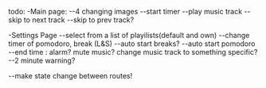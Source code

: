 todo:
-Main page:
--4 changing images
--start timer
--play music track
--skip to next track
--skip to prev track?

-Settings Page
--select from a list of playilists(default and own)
--change timer of pomodoro, break (L&S)
--auto start breaks?
--auto start pomodoro
--end time : alarm? mute music? change music track to something specific?
--2 minute warning?

--make state change between routes!
